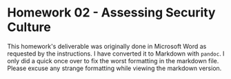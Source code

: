 # Homework 02 - Assessing Security Culture

This homework's deliverable was originally done in Microsoft Word as requested by the instructions. I have converted it to Markdown with `pandoc`. I only did a quick once over to fix the worst formatting in the markdown file. Please excuse any strange formatting while viewing the markdown version.